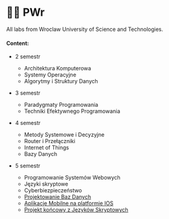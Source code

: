 # 👨‍🎓 PWr
All labs from Wroclaw University of Science and Technologies.

#### Content:
 - 2 semestr
    - Architektura Komputerowa
    - Systemy Operacyjne
    - Algorytmy i Struktury Danych

 - 3 semestr
    - Paradygmaty Programowania
    - Techniki Efektywnego Programowania
    
 - 4 semestr
    - Metody Systemowe i Decyzyjne
    - Router i Przełączniki
    - Internet of Things
    - Bazy Danych

 - 5 semestr
    - Programowanie Systemów Webowych
    - Języki skryptowe
    - Cyberbiezpieczeństwo
    - [Projektowanie Baz Danych](https://github.com/zaxoavoki/mern-e-com)
    - [Aplikacje Mobilne na platformie IOS](https://github.com/zaxoavoki/react-native-dating-app)
    - [Projekt końcowy z Języków Skryptowych](https://github.com/zaxoavoki/pypad)